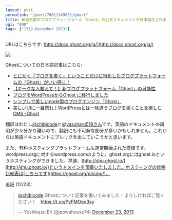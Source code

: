 ```yaml
---
layout: post
permalink: "/post/70611349051/ghost"
title: 新進気鋭のブログプラットフォーム「Ghost」の公式ドキュメントが日本語化されました
ogi: "008"
tags: ["1312-December 2013"]
---
```


URLはこちらです: [http://docs.ghost.org/ja/](http://docs.ghost.org/ja/)

![](https://31.media.tumblr.com/fbfbec332831adea3cecc7c1e832fdb0/tumblr_inline_my4fvxTj021qc1dlt.png)

Ghostについての日本語記事はこちら:

* [とにかく『ブログを書く』ということだけに特化したブログプラットフォームの『Ghost』がいい感じ！](http://webya.opdsgn.com/webservice/getting-started-with-ghost/)
* [【ギークな人教えて！】新ブログプラットフォーム「Ghost」の可能性](http://penginez.com/archives/2480)
* [ブログをWordPressからGhost に移行しました](http://nantokaworks.com/tryghost/)
* [シンプルで美しいnode製のブログエンジン「Ghost」](http://www.moongift.jp/2013/10/20131028-3/)
* [美しいUIに一目惚れ！WordPressとは一味違うブログを書くことを楽しむCMS -Ghost](http://coliss.com/articles/build-websites/operation/work/ghost-free-themes-2013-fall.html)

翻訳はわたし[@chibicode](https://twitter.com/chibicode)と[@yasuharu519さん](https://twitter.com/yasuharu519)です。英語のドキュメントの説明が少々分かり難いので、翻訳にも不可解な部分が多いかもしれません。これからは英語ドキュメントにプルリクを出していこうかと思います。

また、有料ホスティングプラットフォームも運営開始された模様です。wordpress.orgに対するwordpress.comのように、ghost.orgにはghost.ioというホスティングができました。早速、[http://shu.ghost.io/](http://shu.ghost.io/)というドメインを頂戴いたしました。ホスティングの価格比較表は[こちらです](https://ghost.org/pricing/)。

追記 (12/23):

<blockquote class="twitter-tweet" lang="en"><p><a href="https://twitter.com/chibicode">@chibicode</a> Ghostについて記事を書いてみました！よろしければご覧ください！　<a href="https://t.co/PyFMOoo3xy">https://t.co/PyFMOoo3xy</a></p>&mdash; Yoshikazu Eri (@powahouse74) <a href="https://twitter.com/powahouse74/statuses/414943753535627265">December 23, 2013</a></blockquote>
